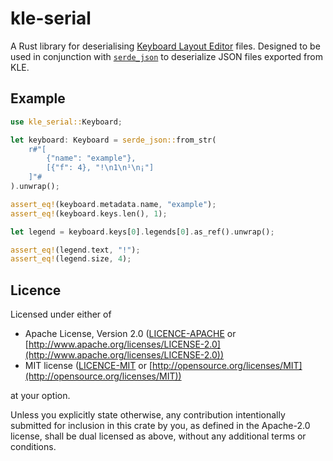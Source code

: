 # kle-serial

A Rust library for deserialising [Keyboard Layout Editor] files.
Designed to be used in conjunction with [`serde_json`] to deserialize JSON files exported from KLE.

[Keyboard Layout Editor]: http://www.keyboard-layout-editor.com/
[`serde_json`]: https://crates.io/crates/serde_json

## Example

```rust
use kle_serial::Keyboard;

let keyboard: Keyboard = serde_json::from_str(
    r#"[
        {"name": "example"},
        [{"f": 4}, "!\n1\n¹\n¡"]
    ]"#
).unwrap();

assert_eq!(keyboard.metadata.name, "example");
assert_eq!(keyboard.keys.len(), 1);

let legend = keyboard.keys[0].legends[0].as_ref().unwrap();

assert_eq!(legend.text, "!");
assert_eq!(legend.size, 4);
```

## Licence

Licensed under either of

* Apache License, Version 2.0 ([LICENCE-APACHE](LICENCE-APACHE) or [http://www.apache.org/licenses/LICENSE-2.0](http://www.apache.org/licenses/LICENSE-2.0))
* MIT license ([LICENCE-MIT](LICENCE-MIT) or [http://opensource.org/licenses/MIT](http://opensource.org/licenses/MIT))

at your option.

Unless you explicitly state otherwise, any contribution intentionally submitted for inclusion in
this crate by you, as defined in the Apache-2.0 license, shall be dual licensed as above, without
any additional terms or conditions.
